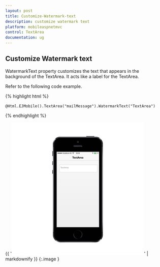 ```yaml
---
layout: post
title: Customize-Watermark-text
description: customize watermark text
platform: mobileaspnetmvc
control: TextArea
documentation: ug
---
```


## Customize Watermark text

WatermarkText property customizes the text that appears in the background of the TextArea. It acts like a label for the TextArea.

Refer to the following code example.

{% highlight html %}



    @Html.EJMobile().TextArea("mailMessage").WatermarkText("TextArea")





{% endhighlight %}



{{ '![](Customize-Watermark-text_images/Customize-Watermark-text_img1.png)' | markdownify }}
{:.image }


